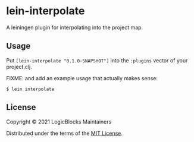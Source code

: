 # lein-interpolate

A leiningen plugin for interpolating into the project map.

## Usage

Put `[lein-interpolate "0.1.0-SNAPSHOT"]` into the `:plugins` vector of your
project.clj.

FIXME: and add an example usage that actually makes sense:

    $ lein interpolate

## License

Copyright &copy; 2021 LogicBlocks Maintainers

Distributed under the terms of the
[MIT License](http://opensource.org/licenses/MIT).
